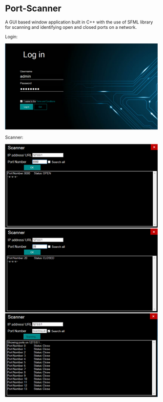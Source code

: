 # Port-Scanner
A GUI based window application built in C++ with the use of SFML library for scanning and identifying open and closed ports on a network.

Login:

<img src="images/6.png" width="500" title="Login">

Scanner:

<img src="images/3.png" width="500" title="Open">
<img src="images/4.png" width="500" title="Close">
<img src="images/5.png" width="500" title="Search All">

